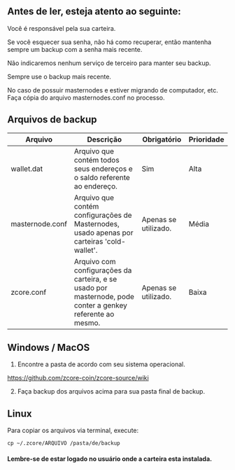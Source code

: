 ## Antes de ler, esteja atento ao seguinte:

Você é responsável pela sua carteira.

Se você esquecer sua senha, não há como recuperar, então mantenha sempre um backup com a senha mais recente.

Não indicaremos nenhum serviço de terceiro para manter seu backup.

Sempre use o backup mais recente.

No caso de possuir masternodes e estiver migrando de computador, etc. Faça cópia do arquivo masternodes.conf no processo.

## Arquivos de backup

Arquivo | Descrição | Obrigatório | Prioridade
--------|-----------|--------- |-----------
wallet.dat | Arquivo que contém todos seus endereços e o saldo referente ao endereço. | Sim | Alta
masternode.conf | Arquivo que contém configurações de Masternodes, usado apenas por carteiras 'cold-wallet'. | Apenas se utilizado. | Média
zcore.conf | Arquivo com configurações da carteira, e se usado por masternode, pode conter a genkey referente ao mesmo. | Apenas se utilizado. | Baixa

## Windows / MacOS 
1. Encontre a pasta de acordo com seu sistema operacional.

https://github.com/zcore-coin/zcore-source/wiki

2. Faça backup dos arquivos acima para sua pasta final de backup.

## Linux

Para copiar os arquivos via terminal, execute:

`cp ~/.zcore/ARQUIVO /pasta/de/backup`

#### Lembre-se de estar logado no usuário onde a carteira esta instalada.


